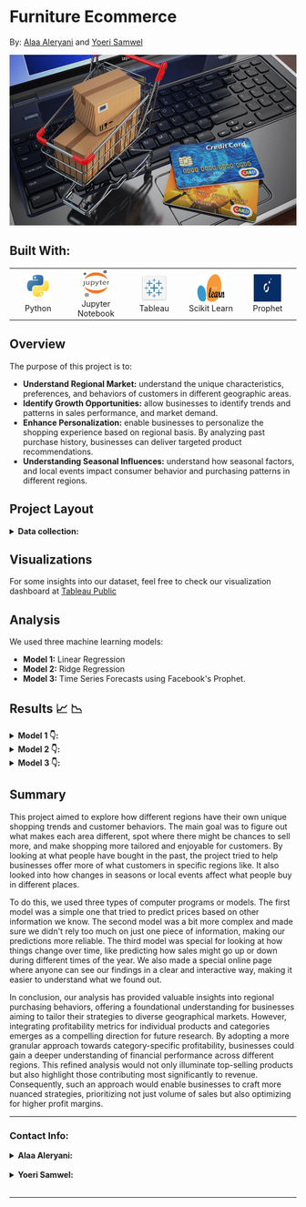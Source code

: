 # Furniture Ecommerce
By: 
[Alaa Aleryani](https://github.com/alaa-aleryani) and
[Yoeri Samwel](https://github.com/yoerisamwel)

<!-- ![ecommerce](Images/ecommerce.jpg) -->
<img src="Images/ecommerce.jpg" alt="Ecommerce" width="1000" height="300">


## Built With:

<div align="center">
  <table>
    <tr>
      <td align="center" width="96">
        <a href="http://python.org">
          <img src="./Images/python-original.svg" width="48" height="48" alt="Python" />
        </a>
        <br>Python
      </td>
      <td align="center" width="96">
        <a href="https://jupyter.org/" >
          <img src="./Images/jupyter-logo.svg" width="48" height="48" alt="Jupyter Notebook" />
        </a>
        <br>Jupyter Notebook
      </td>
      <td align="center" width="96">
        <a href="https://public.tableau.com/app/discover" >
          <img src="Images/tableau.png" width="48" height="48" alt="Tableau" />
        </a>
        <br>Tableau 
      </td>
      <td align="center" width="96">
        <a href="https://scikit-learn.org/stable/" >
          <img src="./Images/scikitlearn.png" width="48" height="48" alt="scikit learn" />
        </a>
        <br> Scikit Learn
      </td>
      <td align="center" width="96">
        <a href="https://facebook.github.io/prophet/docs/quick_start.html" >
          <img src="./Images/prophet.png" width="48" height="48" alt="Time Series Forecast" />
        </a>
        <br> Prophet
      </td>
    </tr>
  </table>
</div>

## Overview
The purpose of this project is to:
  - **Understand Regional Market:** understand the unique characteristics, preferences, and behaviors of customers in different geographic areas. 
  - **Identify Growth Opportunities:** allow businesses to identify trends and patterns in sales performance, and market demand.
  - **Enhance Personalization:** enable businesses to personalize the shopping experience based on regional basis. By analyzing past purchase history, businesses can deliver targeted product recommendations.
  - **Understanding Seasonal Influences:** understand how seasonal factors, and local events impact consumer behavior and purchasing patterns in different regions.

## Project Layout
<details>
<summary><b> Data collection:</b></summary>
  We got our data from [Kaggle](https://www.kaggle.com/datasets/dkhalidashik/superstore-furniture-sales)
</details>


## Visualizations
For some insights into our dataset, feel free to check our visualization dashboard at [Tableau Public](https://public.tableau.com/app/profile/alaa.al.eryani/viz/Ecommerce_17070771557310/ProfitDashboard)

## Analysis

We used three machine learning models:
  - **Model 1:** Linear Regression 
  - **Model 2:** Ridge Regression  
  - **Model 3:** Time Series Forecasts using Facebook's Prophet.
  

## Results 📈 📉


<!-- Hidden Pictures -->
<!-- Model 1 -->

<details>
<summary><b> Model 1 👇:</b></summary>
  
Our first step in the analysis used a `Linear Regression` model to predict the Original Price by looking at various factors. We chose this model for its simplicity and ease of understanding. It helped us see how different variables influence the price. Although it's straightforward to use, the model's accuracy score of 64% in our tests shows it's not entirely accurate. This result suggests that we might need to consider more advanced methods in future to improve our predictions.

  <img width="674" alt="Model 1 Result" src="./Images/regression_fit_plot_model_1.png"> <br>

This graph visualizes the `linear regression` model's predictions, showing how the target variable (e.g., 'Original_Price') changes as a function of the 'Quantity' feature, alongside actual data points for comparison.

</details>


<!-- Model 2 -->

<details>
<summary><b> Model 2 👇:</b></summary>

The `Ridge Regression` model showed exceptionally high performance on the test data for predicting the Original Price, with an almost negligible error (MAE) of 0.0007296897175481192 and a nearly perfect score (R²) of 0.9999999999955044. However, these near-perfect results suggest the possibility of overfitting, where the model might have learned the training data too closely, including its noise and outliers, rather than capturing the underlying pattern. This concern arises because models that perform too well on the training data often struggle to generalize to new, unseen data, leading to less accurate predictions in real-world scenarios. While the model's high accuracy initially appears impressive, it raises questions about its ability to perform consistently across different datasets. 
  
  <img width="676" alt="Model 2 Result" src="./Images/regression_fit_plot_model_2.png"> <br>

This graph illustrates the `Ridge Regression` model's predictions, demonstrating the relationship between the target variable (e.g., 'Original_Price') and the 'Quantity' feature, juxtaposed with actual data points for contextual comparison.
  
</details>


<!-- Model 3 -->

<details>
<summary><b> Model 3 👇:</b></summary>
  
For the last model we used `Time Series Forecast` using Facebook's open source library `Prophet`, which was released as an open source on February 2017. We chose this model for its ease of use and because it automatically handles missing data, outliers, and holidays. However, because of it's limited features it may not be effective for many forecasting tasks.

  <details>
  <summary><b> Forecasting graph 👇:</b></summary>
    <img width="668" alt="Model 3 Result" src="./Images/Sales_Forecasting_Prophet.png"> <br>
  This graph illustrates a one year forecast for the sales. 
  </details>


  <details>
  <summary><b> Trend graph 👇:</b></summary>
    <img width="668" alt="Model 3 Result" src="./Images/forecast_sales_trend.png"> <br>
  This trend graph shows an overall unchanging trend, with a high level of certainity for the first couple of months. Then the uncertainity boundries increases over time.
  </details>

  <details>
  <summary><b> Seasonality trend graph 👇:</b></summary>
    <img width="668" alt="Model 3 Result" src="./Images/Seasonality_forecast_Prophet.png"> <br>
  </details>

</details>


## Summary

This project aimed to explore how different regions have their own unique shopping trends and customer behaviors. The main goal was to figure out what makes each area different, spot where there might be chances to sell more, and make shopping more tailored and enjoyable for customers. By looking at what people have bought in the past, the project tried to help businesses offer more of what customers in specific regions like. It also looked into how changes in seasons or local events affect what people buy in different places.

To do this, we used three types of computer programs or models. The first model was a simple one that tried to predict prices based on other information we know. The second model was a bit more complex and made sure we didn't rely too much on just one piece of information, making our predictions more reliable. The third model was special for looking at how things change over time, like predicting how sales might go up or down during different times of the year. We also made a special online page where anyone can see our findings in a clear and interactive way, making it easier to understand what we found out.

In conclusion, our analysis has provided valuable insights into regional purchasing behaviors, offering a foundational understanding for businesses aiming to tailor their strategies to diverse geographical markets. However, integrating profitability metrics for individual products and categories emerges as a compelling direction for future research. By adopting a more granular approach towards category-specific profitability, businesses could gain a deeper understanding of financial performance across different regions. This refined analysis would not only illuminate top-selling products but also highlight those contributing most significantly to revenue. Consequently, such an approach would enable businesses to craft more nuanced strategies, prioritizing not just volume of sales but also optimizing for higher profit margins.

---

### Contact Info:

<details>
<summary><b> Alaa Aleryani:</b></summary>   <br>
  <a href="mailto:alaaaleryani31@gmail.com">
    <img align="left" alt="Alaa's email" width="25px" height="25"
      src="https://cdn1.iconfinder.com/data/icons/google-new-logos-1/32/gmail_new_logo-256.png">
  </a> 
  <a href="https://www.linkedin.com/in/alaa-aleryani-6183a121b/"> 
    <img align="left" alt="Alaa's LinkedIn Page" width="25px" height="25"
      src="https://cdn2.iconfinder.com/data/icons/social-media-with-original-colors/256/icon-linkedin.png">
</a>
</details>


<br>


<details>
<summary><b> Yoeri Samwel:</b></summary> <br>
  <a href="mailto:yoerisamwel@gmail.com">
    <img align="left" width="25px" alt="Yoeri's email" src="https://cdn1.iconfinder.com/data/icons/google-new-logos-1/32/gmail_new_logo-256.png">
  </a>
  <a href="https://www.linkedin.com/in/yoeri-samwel-07301826"> 
    <img align="left" alt="Yoeri's LinkedIn Page" width="25px" height="25"
      src="https://cdn2.iconfinder.com/data/icons/social-media-with-original-colors/256/icon-linkedin.png">
</a>

</details>

 <br>

 ---